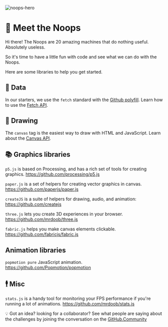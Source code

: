 ![noops-hero](https://user-images.githubusercontent.com/212941/59231639-49bd2a80-8b96-11e9-90c3-2e7e2ca4b189.png)

# 👋 Meet the Noops

Hi there! The Noops are 20 amazing machines that do nothing useful. Absolutely useless.

So it's time to have a little fun with code and see what we can do with the Noops.

Here are some libraries to help you get started.

## 🧠 Data
In our starters, we use the `fetch` standard with the [Github polyfill](https://github.github.io/fetch/). Learn how to use the [Fetch API](https://developer.mozilla.org/en-US/docs/Web/API/Fetch_API).

## 🎨 Drawing

The `canvas` tag is the easiest way to draw with HTML and JavaScript. Learn about the [Canvas API](https://developer.mozilla.org/en-US/docs/Web/API/Canvas_API/Tutorial).


## 📚 Graphics libraries

`p5.js` is based on Processing, and has a rich set of tools for creating graphics. https://github.com/processing/p5.js

`paper.js` is a set of helpers for creating vector graphics in canvas. https://github.com/paperjs/paper.js

`createJS` is a suite of helpers for drawing, audio, and animation:  https://github.com/createjs

`three.js` lets you create 3D experiences in your browser. https://github.com/mrdoob/three.js

`fabric.js` helps you make canvas elements clickable. https://github.com/fabricjs/fabric.js

## Animation libraries

`popmotion pure` JavaScript animation. https://github.com/Popmotion/popmotion

## 🕴 Misc
`stats.js` is a handy tool for monitoring your FPS performance if you're running a lot of animations. https://github.com/mrdoob/stats.js

:bulb: Got an idea? looking for a collaborator? See what people are saying about the challenges by joining the conversation on the [GitHub.Community](https://github.community/t5/Events/Featured-Event-The-Noops-Challenge/m-p/25089#M99)
